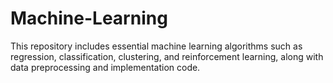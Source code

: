# Machine-Learning
This repository includes essential machine learning algorithms such as regression, classification, clustering, and reinforcement learning, along with data preprocessing and implementation code.

